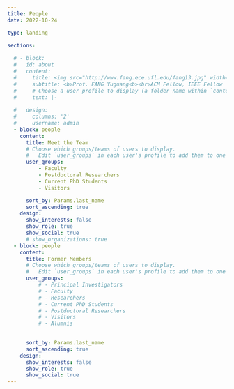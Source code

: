 ```yaml
---
title: People
date: 2022-10-24

type: landing

sections:
  
  # - block: 
  #   id: about
  #   content: 
  #     title: <img src="http://www.fang.ece.ufl.edu/fang13.jpg" width="60%"> 
  #     subtitle: <b>Prof. FANG Yuguang<b><br>ACM Fellow, IEEE Fellow
  #     # Choose a user profile to display (a folder name within `content/authors/`)
  #     text: |-
        
  #   design:
  #     columns: '2'
  #     username: admin
  - block: people
    content:
      title: Meet the Team
      # Choose which groups/teams of users to display.
      #   Edit `user_groups` in each user's profile to add them to one or more of these groups.
      user_groups:
          - Faculty
          - Postdoctoral Researchers
          - Current PhD Students
          - Visitors

      sort_by: Params.last_name
      sort_ascending: true
    design:
      show_interests: false
      show_role: true
      show_social: true
      # show_organizations: true
  - block: people
    content:
      title: Former Members
      # Choose which groups/teams of users to display.
      #   Edit `user_groups` in each user's profile to add them to one or more of these groups.
      user_groups:
          # - Principal Investigators
          # - Faculty
          # - Researchers
          # - Current PhD Students
          # - Postdoctoral Researchers
          # - Visitors
          # - Alumnis
        

      sort_by: Params.last_name
      sort_ascending: true
    design:
      show_interests: false
      show_role: true
      show_social: true
---
```

